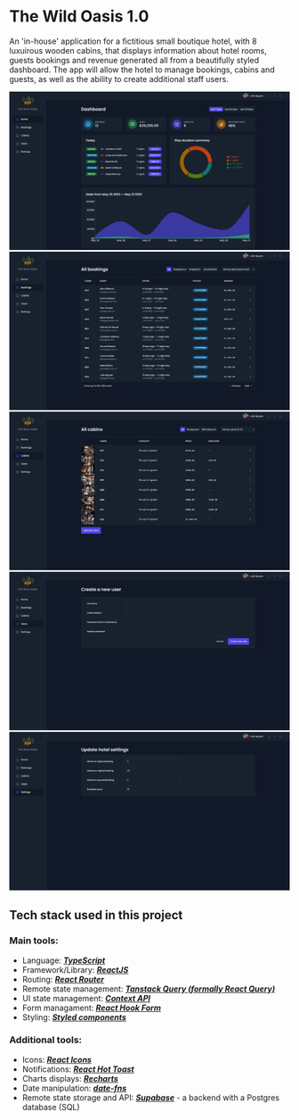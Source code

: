 # The Wild Oasis 1.0

An 'in-house' application for a fictitious small boutique hotel, with 8 luxuirous wooden cabins, that displays information about hotel rooms, guests bookings and revenue generated all from a beautifully styled dashboard. The app will allow the hotel to manage bookings, cabins and guests, as well as the ability to create additional staff users.

<img src="./readmeAssets/the-wild-oasis-home.png" alt="" width="600" />
<img src="./readmeAssets/the-wild-oasis-bookings.png" alt="" width="600" />
<img src="./readmeAssets/the-wild-oasis-cabins.png" alt="" width="600" />
<img src="./readmeAssets/the-wild-oasis-users.png" alt="" width="600" />
<img src="./readmeAssets/the-wild-oasis-settings.png" alt="" width="600" />

## Tech stack used in this project

### Main tools:

-   Language: [**_TypeScript_**](https://www.typescriptlang.org/)
-   Framework/Library: [**_ReactJS_**](https://react.dev/)
-   Routing: [**_React Router_**](https://reactrouter.com/en/main)
-   Remote state management: [**_Tanstack Query (formally React Query)_**](https://tanstack.com/query/latest)
-   UI state management: [**_Context API_**](https://react.dev/learn/passing-data-deeply-with-context)
-   Form managament: [**_React Hook Form_**](https://react-hook-form.com/)
-   Styling: [**_Styled components_**](https://styled-components.com)

### Additional tools:

-   Icons: [**_React Icons_**](https://react-icons.github.io/react-icons/)
-   Notifications: [**_React Hot Toast_**](https://react-hot-toast.com/)
-   Charts displays: [**_Recharts_**](https://recharts.org/en-US/)
-   Date manipulation: [**_date-fns_**](https://date-fns.org/)
-   Remote state storage and API: [**_Supabase_**](https://supabase.com/) - a backend with a Postgres database (SQL)
